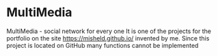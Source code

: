 # MultiMedia
MultiMedia - social network for every one
It is one of the projects for the portfolio on the site https://misheld.github.io/ invented by me.
Since this project is located on GitHub many functions cannot be implemented
